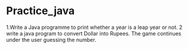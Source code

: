 # Practice_java
1.Write a Java programme to print whether a year is a leap year or not.
2 write a java program to convert Dollar into Rupees.
The game continues under the user guessing the number.
